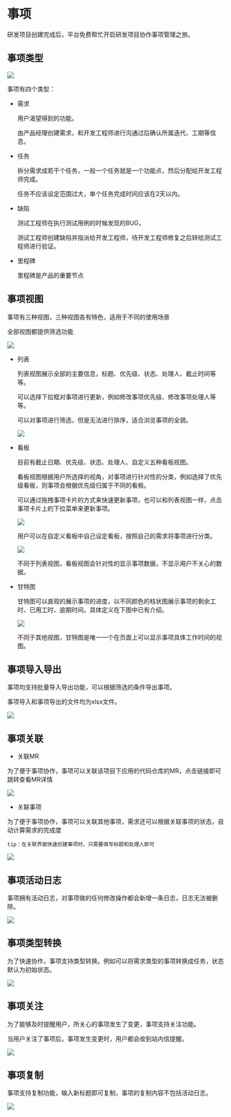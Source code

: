 # 事项

研发项目创建完成后，平台免费帮忙开启研发项目协作事项管理之旅。

## 事项类型

![](http://terminus-paas.oss-cn-hangzhou.aliyuncs.com/paas-doc/2021/08/09/87becf19-cc10-4122-8708-37860915db9b.png)

事项有四个类型：

- 需求

  用户渴望得到的功能。
  
  由产品经理创建需求，和开发工程师进行沟通过后确认所属迭代、工期等信息。

- 任务
  
  拆分需求成若干个任务，一般一个任务就是一个功能点，然后分配给开发工程师完成。
  
  任务不应该设定范围过大，单个任务完成时间应该在2天以内。
  
- 缺陷
  
  测试工程师在执行测试用例的时候发现的BUG，
  
  测试工程师创建缺陷并指派给开发工程师，待开发工程师修复之后转给测试工程师进行验证。

- 里程碑
  
  里程碑是产品的重要节点
  
## 事项视图

事项有三种视图，三种视图各有特色，适用于不同的使用场景

全部视图都提供筛选功能

![](http://terminus-paas.oss-cn-hangzhou.aliyuncs.com/paas-doc/2021/08/09/52ebf73c-2a8e-4031-b6bb-dde6b6234ca4.png)

- 列表
  
  列表视图展示全部的主要信息，标题、优先级、状态、处理人、截止时间等等。
  
  可以选择下拉框对事项进行更新，例如修改事项优先级、修改事项处理人等等。
  
  可以对事项进行筛选，但是无法进行排序，适合浏览事项的全貌。
  
  ![](http://terminus-paas.oss-cn-hangzhou.aliyuncs.com/paas-doc/2021/08/09/5a57069d-25bf-4b80-ad3c-cd385725e81d.png)
  
- 看板
  
  目前有截止日期、优先级、状态、处理人、自定义五种看板视图。
  
  看板视图根据用户所选择的视角，对事项进行针对性的分类，例如选择了优先级看板，则事项会根据优先级归属于不同的看板。
  
  可以通过拖拽事项卡片的方式来快速更新事项，也可以和列表视图一样，点击事项卡片上的下拉菜单来更新事项。
  
  ![](http://terminus-paas.oss-cn-hangzhou.aliyuncs.com/paas-doc/2021/08/09/a671607b-8bcf-4876-b0b0-0c98b8b0090b.png)
  
  用户可以在自定义看板中自己设定看板，按照自己的需求将事项进行分类。
  
  ![](http://terminus-paas.oss-cn-hangzhou.aliyuncs.com/paas-doc/2021/08/09/200fa26e-c4f2-44ae-b9dc-1e895a2a4fb1.png)
  
  不同于列表视图，看板视图会针对性的显示事项数据，不显示用户不关心的数据。
  
- 甘特图
  
  甘特图可以直观的展示事项的进度，以不同颜色的柱状图展示事项的剩余工时、已用工时、逾期时间。具体定义在下图中已有介绍。
  
  ![](http://terminus-paas.oss-cn-hangzhou.aliyuncs.com/paas-doc/2021/08/09/11e69fe5-d16d-4ba2-b760-57ba4630bcf7.png)
  
  不同于其他视图，甘特图是唯一一个在页面上可以显示事项具体工作时间的视图。
  
## 事项导入导出

事项均支持批量导入导出功能，可以根据筛选的条件导出事项。

事项导入和事项导出的文件均为xlsx文件。

![](http://terminus-paas.oss-cn-hangzhou.aliyuncs.com/paas-doc/2021/08/09/46facdc9-d0e7-4f52-a70f-149a8b4de70d.png)

## 事项关联

- 关联MR

为了便于事项协作，事项可以关联该项目下应用的代码仓库的MR，点击链接即可跳转查看MR详情

![](http://terminus-paas.oss-cn-hangzhou.aliyuncs.com/paas-doc/2021/08/09/1487176f-6bb5-44bc-b9e4-8607c188196b.png)

- 关联事项

为了便于事项协作，事项可以关联其他事项，需求还可以根据关联事项的状态，自动计算需求的完成度

```
tip：在关联界面快速创建事项时，只需要填写标题和处理人即可
```

![](http://terminus-paas.oss-cn-hangzhou.aliyuncs.com/paas-doc/2021/08/09/3931bfd5-339e-427d-9bca-d3281760574f.png)

## 事项活动日志

事项拥有活动日志，对事项做的任何修改操作都会新增一条日志，日志无法被删除。

![](http://terminus-paas.oss-cn-hangzhou.aliyuncs.com/paas-doc/2021/08/10/0052400f-1f30-4806-95f5-77880b8e4153.png)

## 事项类型转换

为了快速协作，事项支持类型转换。例如可以将需求类型的事项转换成任务，状态默认为初始状态。

![](http://terminus-paas.oss-cn-hangzhou.aliyuncs.com/paas-doc/2021/08/10/8f60f003-f29c-47e7-8ef0-850a8dda2e15.png)

## 事项关注

为了能够及时提醒用户，所关心的事项发生了变更，事项支持关注功能。

当用户关注了事项后，事项发生变更时，用户都会收到站内信提醒。

![](http://terminus-paas.oss-cn-hangzhou.aliyuncs.com/paas-doc/2021/08/10/f5816178-c5de-4e62-a800-a03153290acb.png)

## 事项复制

事项支持复制功能，输入新标题即可复制，事项的复制内容不包括活动日志。

![](http://terminus-paas.oss-cn-hangzhou.aliyuncs.com/paas-doc/2021/08/10/01877443-bc06-4866-9cc7-6521759d9d85.png)